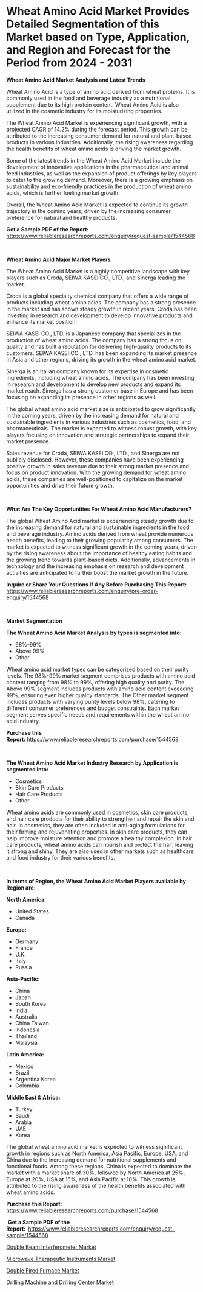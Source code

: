 <p><h1>Wheat Amino Acid Market Provides Detailed Segmentation of this Market based on Type, Application, and Region and Forecast for the Period from 2024 - 2031</h1></p><p><strong>Wheat Amino Acid Market Analysis and Latest Trends</strong></p>
<p><p>Wheat Amino Acid is a type of amino acid derived from wheat proteins. It is commonly used in the food and beverage industry as a nutritional supplement due to its high protein content. Wheat Amino Acid is also utilized in the cosmetic industry for its moisturizing properties.</p><p>The Wheat Amino Acid Market is experiencing significant growth, with a projected CAGR of 14.2% during the forecast period. This growth can be attributed to the increasing consumer demand for natural and plant-based products in various industries. Additionally, the rising awareness regarding the health benefits of wheat amino acids is driving the market growth.</p><p>Some of the latest trends in the Wheat Amino Acid Market include the development of innovative applications in the pharmaceutical and animal feed industries, as well as the expansion of product offerings by key players to cater to the growing demand. Moreover, there is a growing emphasis on sustainability and eco-friendly practices in the production of wheat amino acids, which is further fueling market growth.</p><p>Overall, the Wheat Amino Acid Market is expected to continue its growth trajectory in the coming years, driven by the increasing consumer preference for natural and healthy products.</p></p>
<p><strong>Get a Sample PDF of the Report:&nbsp;</strong> <a href="https://www.reliableresearchreports.com/enquiry/request-sample/1544568">https://www.reliableresearchreports.com/enquiry/request-sample/1544568</a></p>
<p>&nbsp;</p>
<p><strong>Wheat Amino Acid Major Market Players</strong></p>
<p><p>The Wheat Amino Acid Market is a highly competitive landscape with key players such as Croda, SEIWA KASEI CO., LTD., and Sinerga leading the market. </p><p>Croda is a global specialty chemical company that offers a wide range of products including wheat amino acids. The company has a strong presence in the market and has shown steady growth in recent years. Croda has been investing in research and development to develop innovative products and enhance its market position.</p><p>SEIWA KASEI CO., LTD. is a Japanese company that specializes in the production of wheat amino acids. The company has a strong focus on quality and has built a reputation for delivering high-quality products to its customers. SEIWA KASEI CO., LTD. has been expanding its market presence in Asia and other regions, driving its growth in the wheat amino acid market.</p><p>Sinerga is an Italian company known for its expertise in cosmetic ingredients, including wheat amino acids. The company has been investing in research and development to develop new products and expand its market reach. Sinerga has a strong customer base in Europe and has been focusing on expanding its presence in other regions as well.</p><p>The global wheat amino acid market size is anticipated to grow significantly in the coming years, driven by the increasing demand for natural and sustainable ingredients in various industries such as cosmetics, food, and pharmaceuticals. The market is expected to witness robust growth, with key players focusing on innovation and strategic partnerships to expand their market presence.</p><p>Sales revenue for Croda, SEIWA KASEI CO., LTD., and Sinerga are not publicly disclosed. However, these companies have been experiencing positive growth in sales revenue due to their strong market presence and focus on product innovation. With the growing demand for wheat amino acids, these companies are well-positioned to capitalize on the market opportunities and drive their future growth.</p></p>
<p>&nbsp;</p>
<p><strong>What Are The Key Opportunities For Wheat Amino Acid Manufacturers?</strong></p>
<p><p>The global Wheat Amino Acid market is experiencing steady growth due to the increasing demand for natural and sustainable ingredients in the food and beverage industry. Amino acids derived from wheat provide numerous health benefits, leading to their growing popularity among consumers. The market is expected to witness significant growth in the coming years, driven by the rising awareness about the importance of healthy eating habits and the growing trend towards plant-based diets. Additionally, advancements in technology and the increasing emphasis on research and development activities are anticipated to further boost the market growth in the future.</p></p>
<p><strong>Inquire or Share Your Questions If Any Before Purchasing This Report:</strong> <a href="https://www.reliableresearchreports.com/enquiry/pre-order-enquiry/1544568">https://www.reliableresearchreports.com/enquiry/pre-order-enquiry/1544568</a></p>
<p>&nbsp;</p>
<p><strong>Market Segmentation</strong></p>
<p><strong>The Wheat Amino Acid Market Analysis by types is segmented into:</strong></p>
<p><ul><li>98%-99%</li><li>Above 99%</li><li>Other</li></ul></p>
<p><p>Wheat amino acid market types can be categorized based on their purity levels. The 98%-99% market segment comprises products with amino acid content ranging from 98% to 99%, offering high quality and purity. The Above 99% segment includes products with amino acid content exceeding 99%, ensuring even higher quality standards. The Other market segment includes products with varying purity levels below 98%, catering to different consumer preferences and budget constraints. Each market segment serves specific needs and requirements within the wheat amino acid industry.</p></p>
<p><strong>Purchase this Report:&nbsp;</strong><a href="https://www.reliableresearchreports.com/purchase/1544568">https://www.reliableresearchreports.com/purchase/1544568</a></p>
<p>&nbsp;</p>
<p><strong>The Wheat Amino Acid Market Industry Research by Application is segmented into:</strong></p>
<p><ul><li>Cosmetics</li><li>Skin Care Products</li><li>Hair Care Products</li><li>Other</li></ul></p>
<p><p>Wheat amino acids are commonly used in cosmetics, skin care products, and hair care products for their ability to strengthen and repair the skin and hair. In cosmetics, they are often included in anti-aging formulations for their firming and rejuvenating properties. In skin care products, they can help improve moisture retention and promote a healthy complexion. In hair care products, wheat amino acids can nourish and protect the hair, leaving it strong and shiny. They are also used in other markets such as healthcare and food industry for their various benefits.</p></p>
<p>&nbsp;</p>
<p><strong>In terms of Region, the Wheat Amino Acid Market Players available by Region are:</strong></p>
<p>
    <p> <strong> North America: </strong>
        <ul>
            <li>United States</li>
            <li>Canada</li>
        </ul>
        </p> 
    <p> <strong> Europe: </strong>
        <ul>
            <li>Germany</li>
            <li>France</li>
            <li>U.K.</li>
            <li>Italy</li>
            <li>Russia</li>
        </ul>
        </p> 
    <p> <strong> Asia-Pacific: </strong>
        <ul>
            <li>China</li>
            <li>Japan</li>
            <li>South Korea</li>
            <li>India</li>
            <li>Australia</li>
            <li>China Taiwan</li>
            <li>Indonesia</li>
            <li>Thailand</li>
            <li>Malaysia</li>
        </ul>
        </p> 
    <p> <strong> Latin America: </strong>
        <ul>
            <li>Mexico</li>
            <li>Brazil</li>
            <li>Argentina Korea</li>
            <li>Colombia</li>
        </ul>
        </p> 
    <p> <strong> Middle East & Africa: </strong>
        <ul>
            <li>Turkey</li>
            <li>Saudi</li>
            <li>Arabia</li>
            <li>UAE</li>
            <li>Korea</li>
        </ul>
    </p>
    </p>
<p><p>The global wheat amino acid market is expected to witness significant growth in regions such as North America, Asia Pacific, Europe, USA, and China due to the increasing demand for nutritional supplements and functional foods. Among these regions, China is expected to dominate the market with a market share of 30%, followed by North America at 25%, Europe at 20%, USA at 15%, and Asia Pacific at 10%. This growth is attributed to the rising awareness of the health benefits associated with wheat amino acids.</p></p>
<p><strong>Purchase this Report: </strong><a href="https://www.reliableresearchreports.com/purchase/1544568">https://www.reliableresearchreports.com/purchase/1544568</a></p>
<p>&nbsp;<strong>Get a Sample PDF of the Report:&nbsp;&nbsp;</strong><a href="https://www.reliableresearchreports.com/enquiry/request-sample/1544568">https://www.reliableresearchreports.com/enquiry/request-sample/1544568</a></p>
<p><strong></strong></p>
<p><p><a href="https://view.publitas.com/reportprime-1/double-beam-interferometer-market-insights-market-players-and-forecast-till-2030/">Double Beam Interferometer Market</a></p><p><a href="https://unruly-ladybug-44b.notion.site/Microwave-Therapeutic-Instruments-Market-Size-Growing-and-Forecasted-for-period-from-2024-2031-and-6044072ba7524de08274946074a121db">Microwave Therapeutic Instruments Market</a></p><p><a href="https://view.publitas.com/reportprime-1/double-fired-furnace-market-size-growth-outlook-from-2023-to-2030-projecting-at-markets-trends-analysis-by-application-regional-outlook-and-revenue/">Double Fired Furnace Market</a></p><p><a href="https://view.publitas.com/reportprime-1/drilling-machine-and-drilling-center-market-size-reflecting-a-forecast-till-2030-market-by-type-by-application-and-by-geography/">Drilling Machine and Drilling Center Market</a></p></p>